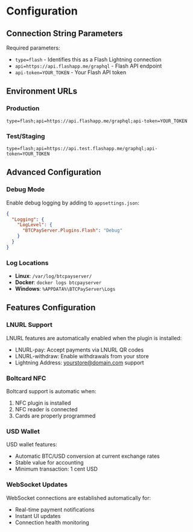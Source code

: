 # Configuration

## Connection String Parameters

Required parameters:
- `type=flash` - Identifies this as a Flash Lightning connection
- `api=https://api.flashapp.me/graphql` - Flash API endpoint
- `api-token=YOUR_TOKEN` - Your Flash API token

## Environment URLs

### Production
```
type=flash;api=https://api.flashapp.me/graphql;api-token=YOUR_TOKEN
```

### Test/Staging
```
type=flash;api=https://api.test.flashapp.me/graphql;api-token=YOUR_TOKEN
```

## Advanced Configuration

### Debug Mode

Enable debug logging by adding to `appsettings.json`:
```json
{
  "Logging": {
    "LogLevel": {
      "BTCPayServer.Plugins.Flash": "Debug"
    }
  }
}
```

### Log Locations
- **Linux**: `/var/log/btcpayserver/`
- **Docker**: `docker logs btcpayserver`
- **Windows**: `%APPDATA%\BTCPayServer\Logs`

## Features Configuration

### LNURL Support
LNURL features are automatically enabled when the plugin is installed:
- LNURL-pay: Accept payments via LNURL QR codes
- LNURL-withdraw: Enable withdrawals from your store
- Lightning Address: yourstore@domain.com support

### Boltcard NFC
Boltcard support is automatic when:
1. NFC plugin is installed
2. NFC reader is connected
3. Cards are properly programmed

### USD Wallet
USD wallet features:
- Automatic BTC/USD conversion at current exchange rates
- Stable value for accounting
- Minimum transaction: 1 cent USD

### WebSocket Updates
WebSocket connections are established automatically for:
- Real-time payment notifications
- Instant UI updates
- Connection health monitoring